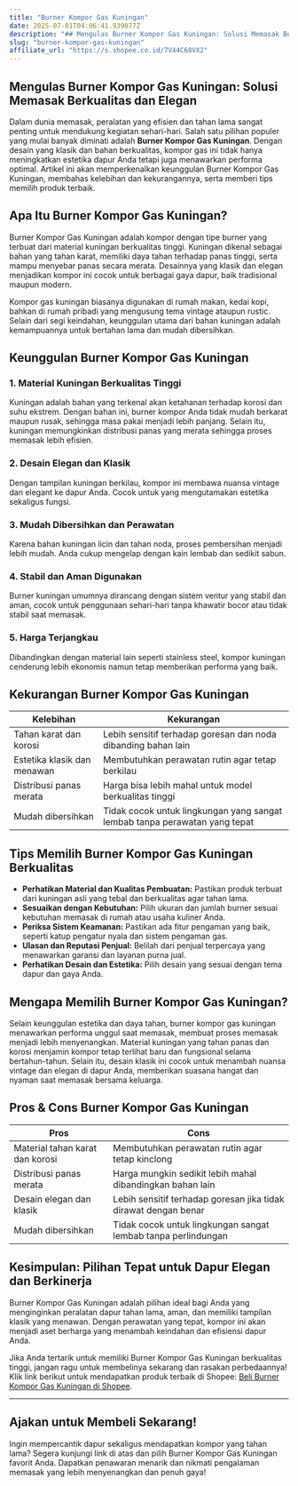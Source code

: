 ```yaml
---
title: "Burner Kompor Gas Kuningan"
date: 2025-07-01T04:06:41.939077Z
description: "## Mengulas Burner Kompor Gas Kuningan: Solusi Memasak Berkualitas dan Elegan..."
slug: "burner-kompor-gas-kuningan"
affiliate_url: "https://s.shopee.co.id/7V44C68VX2"
---
```

## Mengulas Burner Kompor Gas Kuningan: Solusi Memasak Berkualitas dan Elegan

Dalam dunia memasak, peralatan yang efisien dan tahan lama sangat penting untuk mendukung kegiatan sehari-hari. Salah satu pilihan populer yang mulai banyak diminati adalah **Burner Kompor Gas Kuningan**. Dengan desain yang klasik dan bahan berkualitas, kompor gas ini tidak hanya meningkatkan estetika dapur Anda tetapi juga menawarkan performa optimal. Artikel ini akan memperkenalkan keunggulan Burner Kompor Gas Kuningan, membahas kelebihan dan kekurangannya, serta memberi tips memilih produk terbaik.

## Apa Itu Burner Kompor Gas Kuningan?

Burner Kompor Gas Kuningan adalah kompor dengan tipe burner yang terbuat dari material kuningan berkualitas tinggi. Kuningan dikenal sebagai bahan yang tahan karat, memiliki daya tahan terhadap panas tinggi, serta mampu menyebar panas secara merata. Desainnya yang klasik dan elegan menjadikan kompor ini cocok untuk berbagai gaya dapur, baik tradisional maupun modern.

Kompor gas kuningan biasanya digunakan di rumah makan, kedai kopi, bahkan di rumah pribadi yang mengusung tema vintage ataupun rustic. Selain dari segi keindahan, keunggulan utama dari bahan kuningan adalah kemampuannya untuk bertahan lama dan mudah dibersihkan.

## Keunggulan Burner Kompor Gas Kuningan

### 1. Material Kuningan Berkualitas Tinggi
Kuningan adalah bahan yang terkenal akan ketahanan terhadap korosi dan suhu ekstrem. Dengan bahan ini, burner kompor Anda tidak mudah berkarat maupun rusak, sehingga masa pakai menjadi lebih panjang. Selain itu, kuningan memungkinkan distribusi panas yang merata sehingga proses memasak lebih efisien.

### 2. Desain Elegan dan Klasik
Dengan tampilan kuningan berkilau, kompor ini membawa nuansa vintage dan elegant ke dapur Anda. Cocok untuk yang mengutamakan estetika sekaligus fungsi.

### 3. Mudah Dibersihkan dan Perawatan
Karena bahan kuningan licin dan tahan noda, proses pembersihan menjadi lebih mudah. Anda cukup mengelap dengan kain lembab dan sedikit sabun.

### 4. Stabil dan Aman Digunakan
Burner kuningan umumnya dirancang dengan sistem ventur yang stabil dan aman, cocok untuk penggunaan sehari-hari tanpa khawatir bocor atau tidak stabil saat memasak.

### 5. Harga Terjangkau
Dibandingkan dengan material lain seperti stainless steel, kompor kuningan cenderung lebih ekonomis namun tetap memberikan performa yang baik.

## Kekurangan Burner Kompor Gas Kuningan

| Kelebihan | Kekurangan |
| --- | --- |
| Tahan karat dan korosi | Lebih sensitif terhadap goresan dan noda dibanding bahan lain |
| Estetika klasik dan menawan | Membutuhkan perawatan rutin agar tetap berkilau |
| Distribusi panas merata | Harga bisa lebih mahal untuk model berkualitas tinggi |
| Mudah dibersihkan | Tidak cocok untuk lingkungan yang sangat lembab tanpa perawatan yang tepat |

## Tips Memilih Burner Kompor Gas Kuningan Berkualitas

- **Perhatikan Material dan Kualitas Pembuatan:** Pastikan produk terbuat dari kuningan asli yang tebal dan berkualitas agar tahan lama.
- **Sesuaikan dengan Kebutuhan:** Pilih ukuran dan jumlah burner sesuai kebutuhan memasak di rumah atau usaha kuliner Anda.
- **Periksa Sistem Keamanan:** Pastikan ada fitur pengaman yang baik, seperti katup pengatur nyala dan sistem pengaman gas.
- **Ulasan dan Reputasi Penjual:** Belilah dari penjual terpercaya yang menawarkan garansi dan layanan purna jual.
- **Perhatikan Desain dan Estetika:** Pilih desain yang sesuai dengan tema dapur dan gaya Anda.

## Mengapa Memilih Burner Kompor Gas Kuningan?

Selain keunggulan estetika dan daya tahan, burner kompor gas kuningan menawarkan performa unggul saat memasak, membuat proses memasak menjadi lebih menyenangkan. Material kuningan yang tahan panas dan korosi menjamin kompor tetap terlihat baru dan fungsional selama bertahun-tahun. Selain itu, desain klasik ini cocok untuk menambah nuansa vintage dan elegan di dapur Anda, memberikan suasana hangat dan nyaman saat memasak bersama keluarga.

## Pros & Cons Burner Kompor Gas Kuningan

| Pros | Cons |
| --- | --- |
| Material tahan karat dan korosi | Membutuhkan perawatan rutin agar tetap kinclong |
| Distribusi panas merata | Harga mungkin sedikit lebih mahal dibandingkan bahan lain |
| Desain elegan dan klasik | Lebih sensitif terhadap goresan jika tidak dirawat dengan benar |
| Mudah dibersihkan | Tidak cocok untuk lingkungan sangat lembab tanpa perlindungan |

## Kesimpulan: Pilihan Tepat untuk Dapur Elegan dan Berkinerja

Burner Kompor Gas Kuningan adalah pilihan ideal bagi Anda yang menginginkan peralatan dapur tahan lama, aman, dan memiliki tampilan klasik yang menawan. Dengan perawatan yang tepat, kompor ini akan menjadi aset berharga yang menambah keindahan dan efisiensi dapur Anda.

Jika Anda tertarik untuk memiliki Burner Kompor Gas Kuningan berkualitas tinggi, jangan ragu untuk membelinya sekarang dan rasakan perbedaannya! Klik link berikut untuk mendapatkan produk terbaik di Shopee: [Beli Burner Kompor Gas Kuningan di Shopee](https://s.shopee.co.id/7V44C68VX2).

---

## Ajakan untuk Membeli Sekarang!

Ingin mempercantik dapur sekaligus mendapatkan kompor yang tahan lama? Segera kunjungi link di atas dan pilih Burner Kompor Gas Kuningan favorit Anda. Dapatkan penawaran menarik dan nikmati pengalaman memasak yang lebih menyenangkan dan penuh gaya!